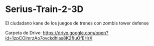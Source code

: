 # Serius-Train-2-3D
El ciudadano kane de los juegos de trenes con zombis tower defense

Carpeta de Drive: https://drive.google.com/open?id=1zpCOlmrzAo7ovckdhlas8K2fIuOfEHrX
